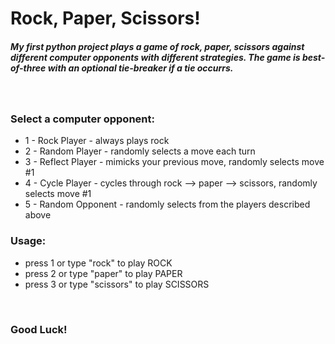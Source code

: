 # Rock, Paper, Scissors!
##### My first python project plays a game of rock, paper, scissors against different computer opponents with different strategies.  The game is best-of-three with an optional tie-breaker if a tie occurrs.

<br>

### Select a computer opponent:
<ul>
  <li>1 - Rock Player - always plays rock</li>
  <li>2 - Random Player - randomly selects a move each turn</li>
  <li>3 - Reflect Player - mimicks your previous move, randomly selects move #1</li>
  <li>4 - Cycle Player - cycles through rock --> paper --> scissors, randomly selects move #1</li>
  <li>5 - Random Opponent - randomly selects from the players described above</li>
</ul>

### Usage:
<ul>
  <li> press 1 or type "rock" to play ROCK </li>
  <li> press 2 or type "paper" to play PAPER </li>
  <li> press 3 or type "scissors" to play SCISSORS </li>
</ul>

<br>

### Good Luck!
